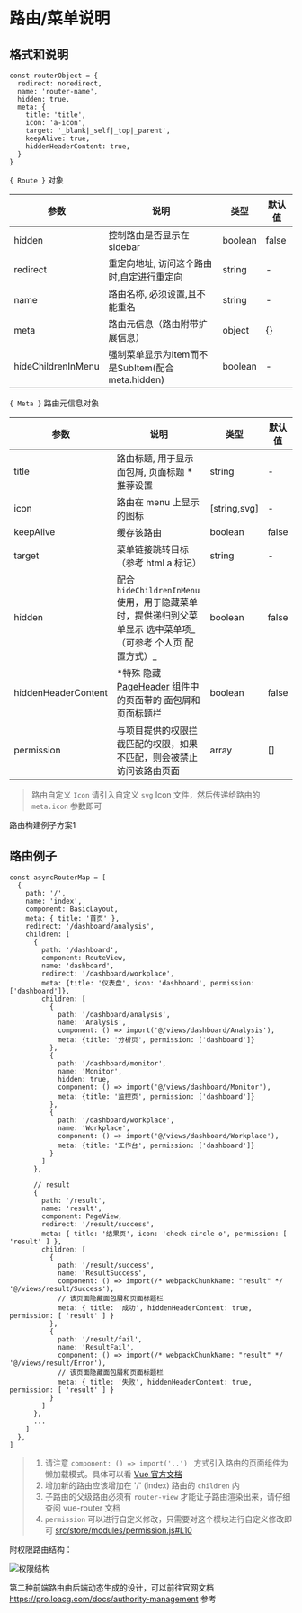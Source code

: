 路由/菜单说明
====


格式和说明
----

```ecmascript 6
const routerObject = {
  redirect: noredirect,
  name: 'router-name',
  hidden: true,
  meta: {
    title: 'title',
    icon: 'a-icon',
    target: '_blank|_self|_top|_parent',
    keepAlive: true,
    hiddenHeaderContent: true,
  }
}
```



`{ Route }` 对象

| 参数     | 说明                                      | 类型    | 默认值 |
| -------- | ----------------------------------------- | ------- | ------ |
| hidden   | 控制路由是否显示在 sidebar                | boolean | false |
| redirect | 重定向地址, 访问这个路由时,自定进行重定向 | string  | -      |
| name     | 路由名称, 必须设置,且不能重名           | string  | -      |
| meta     | 路由元信息（路由附带扩展信息）            | object  | {}     |
| hideChildrenInMenu | 强制菜单显示为Item而不是SubItem(配合 meta.hidden) | boolean  | -   |


`{ Meta }` 路由元信息对象

| 参数                | 说明                                                         | 类型    | 默认值 |
| ------------------- | ------------------------------------------------------------ | ------- | ------ |
| title               | 路由标题, 用于显示面包屑, 页面标题 *推荐设置                 | string  | -      |
| icon                | 路由在 menu 上显示的图标                                     | [string,svg]  | -      |
| keepAlive           | 缓存该路由                                                   | boolean | false  |
| target              | 菜单链接跳转目标（参考 html a 标记）                          | string | -  |
| hidden              | 配合`hideChildrenInMenu`使用，用于隐藏菜单时，提供递归到父菜单显示 选中菜单项_（可参考 个人页 配置方式）_ | boolean | false  |
| hiddenHeaderContent | *特殊 隐藏 [PageHeader](https://github.com/sendya/ant-design-pro-vue/blob/master/src/components/PageHeader/PageHeader.vue#L6) 组件中的页面带的 面包屑和页面标题栏 | boolean | false  |
| permission          | 与项目提供的权限拦截匹配的权限，如果不匹配，则会被禁止访问该路由页面 | array   | []     |

> 路由自定义 `Icon` 请引入自定义 `svg` Icon 文件，然后传递给路由的 `meta.icon` 参数即可

路由构建例子方案1

路由例子
----

```ecmascript 6
const asyncRouterMap = [
  {
    path: '/',
    name: 'index',
    component: BasicLayout,
    meta: { title: '首页' },
    redirect: '/dashboard/analysis',
    children: [
      {
        path: '/dashboard',
        component: RouteView,
        name: 'dashboard',
        redirect: '/dashboard/workplace',
        meta: {title: '仪表盘', icon: 'dashboard', permission: ['dashboard']},
        children: [
          {
            path: '/dashboard/analysis',
            name: 'Analysis',
            component: () => import('@/views/dashboard/Analysis'),
            meta: {title: '分析页', permission: ['dashboard']}
          },
          {
            path: '/dashboard/monitor',
            name: 'Monitor',
            hidden: true,
            component: () => import('@/views/dashboard/Monitor'),
            meta: {title: '监控页', permission: ['dashboard']}
          },
          {
            path: '/dashboard/workplace',
            name: 'Workplace',
            component: () => import('@/views/dashboard/Workplace'),
            meta: {title: '工作台', permission: ['dashboard']}
          }
        ]
      },

      // result
      {
        path: '/result',
        name: 'result',
        component: PageView,
        redirect: '/result/success',
        meta: { title: '结果页', icon: 'check-circle-o', permission: [ 'result' ] },
        children: [
          {
            path: '/result/success',
            name: 'ResultSuccess',
            component: () => import(/* webpackChunkName: "result" */ '@/views/result/Success'),
            // 该页面隐藏面包屑和页面标题栏
            meta: { title: '成功', hiddenHeaderContent: true, permission: [ 'result' ] }
          },
          {
            path: '/result/fail',
            name: 'ResultFail',
            component: () => import(/* webpackChunkName: "result" */ '@/views/result/Error'),
            // 该页面隐藏面包屑和页面标题栏
            meta: { title: '失败', hiddenHeaderContent: true, permission: [ 'result' ] }
          }
        ]
      },
      ...
    ]
  },
]
```

> 1. 请注意 `component: () => import('..') ` 方式引入路由的页面组件为 懒加载模式。具体可以看 [Vue 官方文档](https://router.vuejs.org/zh/guide/advanced/lazy-loading.html)
> 2. 增加新的路由应该增加在 '/' (index) 路由的 `children` 内
> 3. 子路由的父级路由必须有 `router-view` 才能让子路由渲染出来，请仔细查阅 vue-router 文档
> 4. `permission` 可以进行自定义修改，只需要对这个模块进行自定义修改即可 [src/store/modules/permission.js#L10](https://github.com/sendya/ant-design-pro-vue/blob/master/src/store/modules/permission.js#L10)


附权限路由结构：

![权限结构](https://static-2.loacg.com/open/static/github/permissions.png)


第二种前端路由由后端动态生成的设计，可以前往官网文档 https://pro.loacg.com/docs/authority-management 参考
